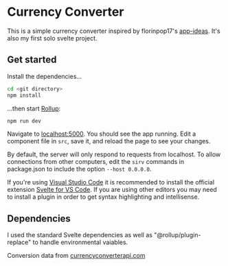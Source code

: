 # Currency Converter

This is a simple currency converter inspired by florinpop17's [app-ideas](https://github.com/florinpop17/app-ideas). It's also my first solo svelte project.

## Get started

Install the dependencies...

```bash
cd <git directory>
npm install
```

...then start [Rollup](https://rollupjs.org):

```bash
npm run dev
```

Navigate to [localhost:5000](http://localhost:5000). You should see the app running. Edit a component file in `src`, save it, and reload the page to see your changes.

By default, the server will only respond to requests from localhost. To allow connections from other computers, edit the `sirv` commands in package.json to include the option `--host 0.0.0.0`.

If you're using [Visual Studio Code](https://code.visualstudio.com/) it is recommended to install the official extension [Svelte for VS Code](https://marketplace.visualstudio.com/items?itemName=svelte.svelte-vscode). If you are using other editors you may need to install a plugin in order to get syntax highlighting and intellisense.

## Dependencies

I used the standard Svelte dependencies as well as "@rollup/plugin-replace" to handle environmental vaiables.

Conversion data from [currencyconverterapi.com](https://www.currencyconverterapi.com/)

